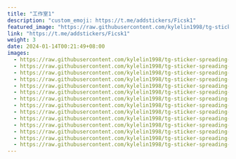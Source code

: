 ```yaml
---
title: "工作室1"
description: "custom_emoji: https://t.me/addstickers/Ficsk1"
featured_image: "https://raw.githubusercontent.com/kylelin1998/tg-sticker-spreading-worldwide-images/main/img/60b84a5b-41b3-40b0-9f3e-1413ee09258c.jpg"
link: "https://t.me/addstickers/Ficsk1"
weight: 3
date: 2024-01-14T00:21:49+08:00
images:
  - https://raw.githubusercontent.com/kylelin1998/tg-sticker-spreading-worldwide-images/main/img/60b84a5b-41b3-40b0-9f3e-1413ee09258c.jpg
  - https://raw.githubusercontent.com/kylelin1998/tg-sticker-spreading-worldwide-images/main/img/3d4f8031-1455-4d02-948c-926fff51eebb.jpg
  - https://raw.githubusercontent.com/kylelin1998/tg-sticker-spreading-worldwide-images/main/img/b674099c-377f-40e9-97c7-65d8a1b64949.jpg
  - https://raw.githubusercontent.com/kylelin1998/tg-sticker-spreading-worldwide-images/main/img/f3d143a2-b2d9-4948-9dfe-8da8074f2016.jpg
  - https://raw.githubusercontent.com/kylelin1998/tg-sticker-spreading-worldwide-images/main/img/a5ae96fc-f82e-4489-8984-504e65296bc2.jpg
  - https://raw.githubusercontent.com/kylelin1998/tg-sticker-spreading-worldwide-images/main/img/9e92876b-506b-492a-8d56-3adff03e143d.jpg
  - https://raw.githubusercontent.com/kylelin1998/tg-sticker-spreading-worldwide-images/main/img/d3d13033-4a21-4c03-84ba-7dd8e5b10e49.jpg
  - https://raw.githubusercontent.com/kylelin1998/tg-sticker-spreading-worldwide-images/main/img/c4718b71-93d2-4c49-a21d-26ca8c9c81f7.jpg
  - https://raw.githubusercontent.com/kylelin1998/tg-sticker-spreading-worldwide-images/main/img/5bcfb865-a9c1-4bf8-ae5a-b9b185679dc6.jpg
  - https://raw.githubusercontent.com/kylelin1998/tg-sticker-spreading-worldwide-images/main/img/d0d36857-3822-486f-b459-d65090f552b5.jpg
  - https://raw.githubusercontent.com/kylelin1998/tg-sticker-spreading-worldwide-images/main/img/c4357d7c-be13-4231-9e2d-61db234a966a.jpg
  - https://raw.githubusercontent.com/kylelin1998/tg-sticker-spreading-worldwide-images/main/img/12a1e72e-7fd8-47e3-ba8a-84c515b8580a.jpg
  - https://raw.githubusercontent.com/kylelin1998/tg-sticker-spreading-worldwide-images/main/img/5c635a1b-3eca-4815-bdb1-918b021bd129.jpg
  - https://raw.githubusercontent.com/kylelin1998/tg-sticker-spreading-worldwide-images/main/img/e73de9fa-b26a-439a-b274-b43711383d86.jpg
---
```

